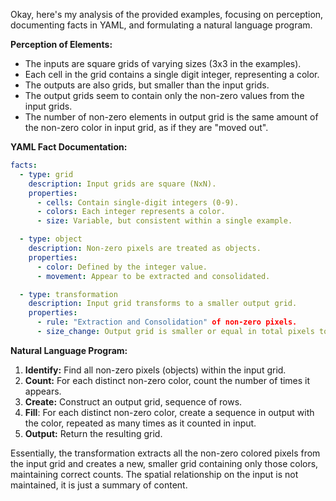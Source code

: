 Okay, here's my analysis of the provided examples, focusing on perception, documenting facts in YAML, and formulating a natural language program.

**Perception of Elements:**

*   The inputs are square grids of varying sizes (3x3 in the examples).
*   Each cell in the grid contains a single digit integer, representing a color.
*   The outputs are also grids, but smaller than the input grids.
*   The output grids seem to contain only the non-zero values from the input grids.
*    The number of non-zero elements in output grid is the same amount of the non-zero color in input grid, as if they are "moved out".

**YAML Fact Documentation:**


```yaml
facts:
  - type: grid
    description: Input grids are square (NxN).
    properties:
      - cells: Contain single-digit integers (0-9).
      - colors: Each integer represents a color.
      - size: Variable, but consistent within a single example.

  - type: object
    description: Non-zero pixels are treated as objects.
    properties:
      - color: Defined by the integer value.
      - movement: Appear to be extracted and consolidated.

  - type: transformation
    description: Input grid transforms to a smaller output grid.
    properties:
      - rule: "Extraction and Consolidation" of non-zero pixels.
      - size_change: Output grid is smaller or equal in total pixels to the number of the non-zero input pixels.
```


**Natural Language Program:**

1.  **Identify:** Find all non-zero pixels (objects) within the input grid.
2.  **Count:** For each distinct non-zero color, count the number of times it appears.
3.  **Create:** Construct an output grid, sequence of rows.
4. **Fill**: For each distinct non-zero color, create a sequence in output with the color, repeated as many times as it counted in input.
5.  **Output:** Return the resulting grid.

Essentially, the transformation extracts all the non-zero colored pixels from the input grid and creates a new, smaller grid containing only those colors, maintaining correct counts. The spatial relationship on the input is not maintained, it is just a summary of content.

